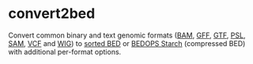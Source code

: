 convert2bed
===========

Convert common binary and text genomic formats ([BAM](http://samtools.github.io/hts-specs/SAMv1.pdf), [GFF](http://www.sequenceontology.org/gff3.shtml), [GTF](http://mblab.wustl.edu/GTF22.html), [PSL](http://genome.ucsc.edu/FAQ/FAQformat.html#format2), [SAM](http://samtools.github.io/hts-specs/SAMv1.pdf), [VCF](http://samtools.github.io/hts-specs/VCFv4.2.pdf) and [WIG](http://genome.ucsc.edu/goldenpath/help/wiggle.html)) to [sorted BED](http://bedops.readthedocs.org/en/latest/content/reference/file-management/sorting/sort-bed.html) or [BEDOPS Starch](http://bedops.readthedocs.org/en/latest/content/reference/file-management/compression/starch.html) (compressed BED) with additional per-format options.
